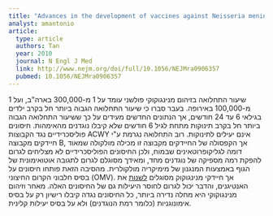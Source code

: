 ```yaml
---
title: "Advances in the development of vaccines against Neisseria meningitidis"
analyst: amantonio
article:
  type: article
  authors: Tan
  year: 2010
  journal: N Engl J Med
  link: http://www.nejm.org/doi/full/10.1056/NEJMra0906357
  pubmed: 10.1056/NEJMra0906357
---
```


שיעור התחלואה בזיהום מנינגוקוקי פולשני עומד על 1 מ-300,000 בארה"ב, ועל 1 מ-100,000 באירופה.
בעבר סברו כי שיעור התחלואה הגבוה ביותר חל בקרב ילדים בגילאי 6 עד 24 חודשים, אך הנתונים החדשים מעידים על כך ששיעור התחלואה הגבוה ביותר חל בקרב תינוקות מתחת לגיל 6 חודשים שלא קיבלו נוגדנים מהאימהות.
חיסונים פוליסכרידיים נגד הקבוצות ACWY אינם יעילים לתינוקות.
רוב התחלואה נגרמת ע"י חיידקים מקבוצה B, אך הקפסולה של החיידקים מקבוצה זו מכילה מולקולה שמאוד דומה לגליקופרוטאינים שבמוח, ולכן החיסונים הפוליסכרידיים לא מצליחים לגרום להפקת רמה מספיקה של נוגדנים מחד, ומאידך מסוגלם לגרום לתגובה אוטואימונית של הגוף באמצעות המנגנון של מימיקריה מולקולרית. מהסיבה הזאת פותחו חיסונים על בסיס חלבוני הקרום החיצוני (OMV). אך חיידקי מנינגוקוק מסוגלים [לשנות](https://he.wikipedia.org/wiki/העברה_אנטיגנית) את האנטיגנים, והדבר יכול לגרום לחוסר היעילות גם של החיסונים האלה.
מאחר וזיהום מנינגוקוקי היא מחלה נדירה ביותר, כל החיסונים נגדה קיבלו רישיון רק על בסיס אימונוגניות (כלומר רמת הנוגדנים) ולא על בסיס יעילות קלינית.
